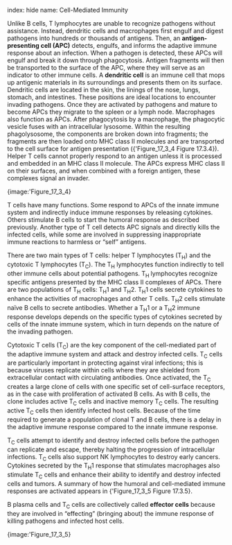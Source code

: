 index: hide
name: Cell-Mediated Immunity

Unlike B cells, T lymphocytes are unable to recognize pathogens without assistance. Instead, dendritic cells and macrophages first engulf and digest pathogens into hundreds or thousands of antigens. Then, an  **antigen-presenting cell (APC)** detects, engulfs, and informs the adaptive immune response about an infection. When a pathogen is detected, these APCs will engulf and break it down through phagocytosis. Antigen fragments will then be transported to the surface of the APC, where they will serve as an indicator to other immune cells. A  **dendritic cell** is an immune cell that mops up antigenic materials in its surroundings and presents them on its surface. Dendritic cells are located in the skin, the linings of the nose, lungs, stomach, and intestines. These positions are ideal locations to encounter invading pathogens. Once they are activated by pathogens and mature to become APCs they migrate to the spleen or a lymph node. Macrophages also function as APCs. After phagocytosis by a macrophage, the phagocytic vesicle fuses with an intracellular lysosome. Within the resulting phagolysosome, the components are broken down into fragments; the fragments are then loaded onto MHC class II molecules and are transported to the cell surface for antigen presentation ({'Figure_17_3_4 Figure 17.3.4}). Helper T cells cannot properly respond to an antigen unless it is processed and embedded in an MHC class II molecule. The APCs express MHC class II on their surfaces, and when combined with a foreign antigen, these complexes signal an invader.


{image:'Figure_17_3_4}
        

T cells have many functions. Some respond to APCs of the innate immune system and indirectly induce immune responses by releasing cytokines. Others stimulate B cells to start the humoral response as described previously. Another type of T cell detects APC signals and directly kills the infected cells, while some are involved in suppressing inappropriate immune reactions to harmless or “self” antigens.

There are two main types of T cells: helper T lymphocytes (T<sub>H</sub>) and the cytotoxic T lymphocytes (T<sub>C</sub>). The T<sub>H</sub> lymphocytes function indirectly to tell other immune cells about potential pathogens. T<sub>H </sub>lymphocytes recognize specific antigens presented by the MHC class II complexes of APCs. There are two populations of T<sub>H</sub> cells: T<sub>H</sub>1 and T<sub>H</sub>2. T<sub>H</sub>1 cells secrete cytokines to enhance the activities of macrophages and other T cells. T<sub>H</sub>2 cells stimulate naïve B cells to secrete antibodies. Whether a T<sub>H</sub>1 or a T<sub>H</sub>2 immune response develops depends on the specific types of cytokines secreted by cells of the innate immune system, which in turn depends on the nature of the invading pathogen.

Cytotoxic T cells (T<sub>C</sub>) are the key component of the cell-mediated part of the adaptive immune system and attack and destroy infected cells. T<sub>C</sub> cells are particularly important in protecting against viral infections; this is because viruses replicate within cells where they are shielded from extracellular contact with circulating antibodies. Once activated, the T<sub>C</sub> creates a large clone of cells with one specific set of cell-surface receptors, as in the case with proliferation of activated B cells. As with B cells, the clone includes active T<sub>C</sub> cells and inactive memory T<sub>C</sub> cells. The resulting active T<sub>C</sub> cells then identify infected host cells. Because of the time required to generate a population of clonal T and B cells, there is a delay in the adaptive immune response compared to the innate immune response.

T<sub>C</sub> cells attempt to identify and destroy infected cells before the pathogen can replicate and escape, thereby halting the progression of intracellular infections. T<sub>C</sub> cells also support NK lymphocytes to destroy early cancers. Cytokines secreted by the T<sub>H</sub>1 response that stimulates macrophages also stimulate T<sub>C</sub> cells and enhance their ability to identify and destroy infected cells and tumors. A summary of how the humoral and cell-mediated immune responses are activated appears in {'Figure_17_3_5 Figure 17.3.5}.

B plasma cells and T<sub>C</sub> cells are collectively called  **effector cells** because they are involved in “effecting” (bringing about) the immune response of killing pathogens and infected host cells.


{image:'Figure_17_3_5}
        
